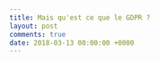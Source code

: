 ```yaml
---
title: Mais qu'est ce que le GDPR ?
layout: post
comments: true
date: 2018-03-13 00:00:00 +0000
---
```

